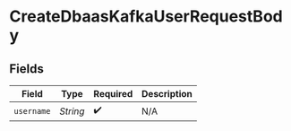 # CreateDbaasKafkaUserRequestBody


## Fields

| Field              | Type               | Required           | Description        |
| ------------------ | ------------------ | ------------------ | ------------------ |
| `username`         | *String*           | :heavy_check_mark: | N/A                |